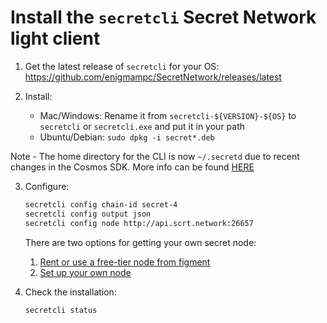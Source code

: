 # Install the `secretcli` Secret Network light client

1. Get the latest release of `secretcli` for your OS: https://github.com/enigmampc/SecretNetwork/releases/latest

2) Install:

   - Mac/Windows: Rename it from `secretcli-${VERSION}-${OS}` to `secretcli` or `secretcli.exe` and put it in your path
   - Ubuntu/Debian: `sudo dpkg -i secret*.deb`

Note - The home directory for the CLI is now `~/.secretd` due to recent changes in the Cosmos SDK. More info can be found [HERE](https://github.com/scrtlabs/SupernovaDocs/blob/master/app%20developers/cli.md)

3) Configure:

   ```bash
   secretcli config chain-id secret-4
   secretcli config output json
   secretcli config node http://api.scrt.network:26657
   ```

   There are two options for getting your own secret node:
   1. [Rent or use a free-tier node from figment](https://figment.io/datahub/secret-network/)
   2. [Set up your own node](https://docs.scrt.network/node-guides/run-full-node-mainnet.html)

4) Check the installation:

   ```bash
   secretcli status
   ```
